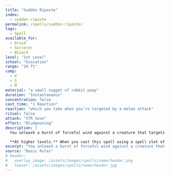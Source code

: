 ```yaml
---
title: "Sudden Riposte"
index:
  - sudden-riposte
permalink: /spells/sudden-riposte/
tags:
  - Spell
available_for:
  - Druid
  - Sorcerer
  - Wizard
level: "1st Level"
school: "Evocation"
range: "10 ft"
comp:
  - V
  - S
  - M
material: "a small nugget of rabbit poop"
duration: "Instantaneous"
concentration: false
cast_time: "1 Reaction"
reaction: "which you take when you're targeted by a melee attack"
ritual: false
attack: "STR Save"
effect: "Bludgeoning"
description: |
  You unleash a burst of forceful wind against a creature that targets you with a melee attack. The creature must make a Strength saving throw. It takes 2d6 bludgeoning damage on a failed save and is pushed 10 feet away from you. On a successful save, the creature takes half as much damage and isn't pushed away.

  **At higher levels.** When you cast this spell using a spell slot of 2nd level or higher, the damage increases by 1d6 for each slot level above 1st.
excerpt: "You unleash a burst of forceful wind against a creature that targets you with a melee attack."
source: "Basic Rules"
# header:
#   overlay_image: /assets/images/spells/name/header.png
#   teaser: /assets/images/spells/name/header.jpg
---
```

